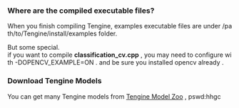 
### Where are the compiled executable files? 

When you finish compiling Tengine, examples executable files are under /path/to/Tengine/install/examples folder. 

But some special. if you want to compile **classification_cv.cpp** , you may need to configure with -DOPENCV_EXAMPLE=ON . and be sure you installed opencv already .

### Download Tengine Models
You can get many Tengine models from [Tengine Model Zoo](https://pan.baidu.com/s/1Ar9334MPeIV1eq4pM1eI-Q?errno=0&errmsg=Auth%20Login%20Sucess&&bduss=&ssnerror=0&traceid=#list/path=%2FTengine_models&parentPath=%2F) , pswd:hhgc